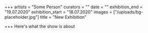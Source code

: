 +++
artists = "Some Person"
curators = ""
date = ""
exhibition_end = "19.07.2020"
exhibition_start = "18.07.2020"
images = ["/uploads/bg-placeholder.jpg"]
title = "New Exhibition"

+++
Here's what the show is about